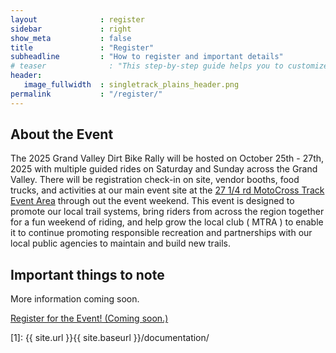 ```yaml
---
layout              : register
sidebar             : right
show_meta           : false
title               : "Register"
subheadline         : "How to register and important details"
# teaser              : "This step-by-step guide helps you to customize Feeling Responsive to your needs."
header:
   image_fullwidth  : singletrack_plains_header.png
permalink           : "/register/"
---
```


<h2>About the Event</h2>
<p>
The 2025 Grand Valley Dirt Bike Rally will be hosted on October 25th - 27th, 2025 with multiple guided rides on Saturday and Sunday across the Grand Valley. There will be registration check-in on site, vendor booths, food trucks, and activities at our main event site at the <a href="https://maps.app.goo.gl/eYvQMGQFdTL6SLk26">27 1/4 rd MotoCross Track Event Area</a> through out the event weekend. This event is designed to promote our local trail systems, bring riders from across the region together for a fun weekend of riding, and help grow the local club ( MTRA ) to enable it to continue promoting responsible recreation and partnerships with our local public agencies to maintain and build new trails.
</p>

<h2>Important things to note</h2>
<p>
More information coming soon.
</p>

<a class="radius button small" href="">Register for the Event! (Coming soon.) </a>

 [1]: {{ site.url }}{{ site.baseurl }}/documentation/

<!-- image:
    thumb: gallery-example-2-thumb.jpg
    title: gallery-example-2.jpg
    caption: Unsplash.com
    caption_url: http://unsplash.com -->



